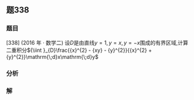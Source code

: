 ## 题338
### 题目
[338] (2016 年 · 数学二) 设$D$是由直线$y = 1, y = x, y =  - x$围成的有界区域,计算二重积分${\iint }_{D}\frac{{x}^{2} - {xy} - {y}^{2}}{{x}^{2} + {y}^{2}}\mathrm{\;d}x\mathrm{\;d}y$
### 分析

### 解